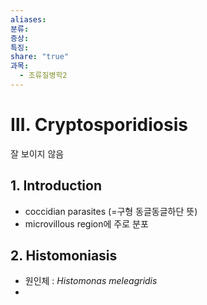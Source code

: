```yaml
---
aliases: 
분류: 
증상: 
특징: 
share: "true"
과목:
  - 조류질병학2
---
```

# Ⅲ. Cryptosporidiosis
잘 보이지 않음
## 1. Introduction
- coccidian parasites (=구형 동글동글하단 뜻)
- microvillous region에 주로 분포

## 2. Histomoniasis
- 원인체 : *Histomonas meleagridis*
- 
